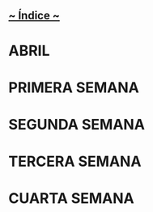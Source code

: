 ## [~ Índice ~](Indice.md)

# ABRIL


# PRIMERA SEMANA


# SEGUNDA SEMANA


# TERCERA SEMANA


# CUARTA SEMANA
